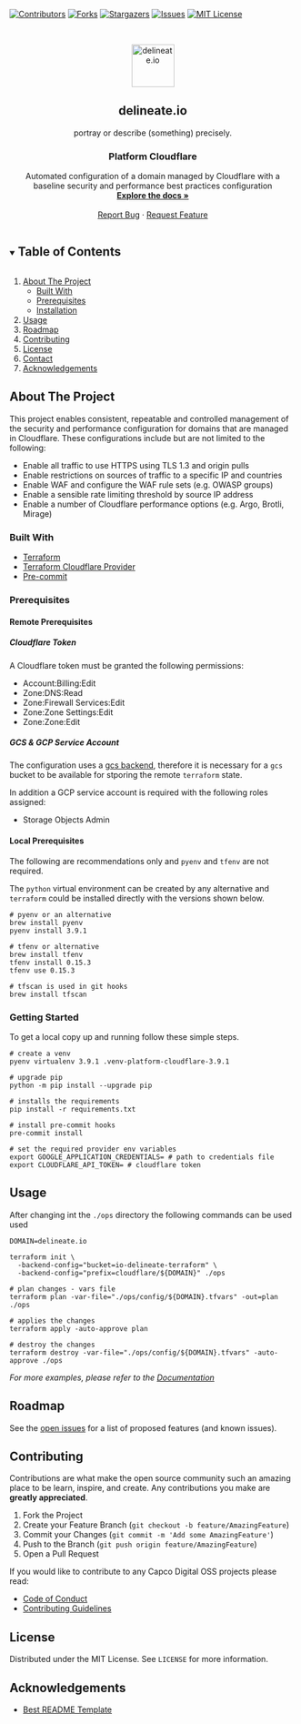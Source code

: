 [![Contributors][contributors-shield]][contributors-url]
[![Forks][forks-shield]][forks-url]
[![Stargazers][stars-shield]][stars-url]
[![Issues][issues-shield]][issues-url]
[![MIT License][license-shield]][license-url]

<!-- PROJECT LOGO -->
<br />
<p align="center">
  <img alt="delineate.io" src="https://github.com/delineateio/.github/blob/master/assets/logo.png?raw=true" height="75" />
  <h2 align="center">delineate.io</h2>
  <p align="center">portray or describe (something) precisely.</p>

  <h3 align="center">Platform Cloudflare</h3>

  <p align="center">
    Automated configuration of a domain managed by Cloudflare with a baseline security and performance best practices configuration
    <br />
    <a href="https://github.com/delineateio/platform-cloudflare"><strong>Explore the docs »</strong></a>
    <br />
    <br />
    <a href="https://github.com/delineateio/platform-cloudflare/issues">Report Bug</a>
    ·
    <a href="https://github.com/delineateio/platform-cloudflare/issues">Request Feature</a>
  </p>
</p>

<!-- TABLE OF CONTENTS -->
<details open="open">
  <summary><h2 style="display: inline-block">Table of Contents</h2></summary>
  <ol>
    <li>
      <a href="#about-the-project">About The Project</a>
      <ul>
        <li><a href="#built-with">Built With</a></li>
      </ul>
      <ul>
        <li><a href="#prerequisites">Prerequisites</a></li>
        <li><a href="#installation">Installation</a></li>
      </ul>
    </li>
    <li><a href="#usage">Usage</a></li>
    <li><a href="#roadmap">Roadmap</a></li>
    <li><a href="#contributing">Contributing</a></li>
    <li><a href="#license">License</a></li>
    <li><a href="#contact">Contact</a></li>
    <li><a href="#acknowledgements">Acknowledgements</a></li>
  </ol>
</details>

<!-- ABOUT THE PROJECT -->
## About The Project

This project enables consistent, repeatable and controlled management of the security and performance configuration for domains that are managed in Cloudflare.  These configurations include but are not limited to the following:

* Enable all traffic to use HTTPS using TLS 1.3 and origin pulls
* Enable restrictions on sources of traffic to a specific IP and countries
* Enable WAF and configure the WAF rule sets (e.g. OWASP groups)
* Enable a sensible rate limiting threshold by source IP address
* Enable a number of Cloudflare performance options (e.g. Argo, Brotli, Mirage)

### Built With

* [Terraform](https://www.terraform.io/)
* [Terraform Cloudflare Provider](https://registry.terraform.io/providers/cloudflare/cloudflare/latest/docs)
* [Pre-commit](https://pre-commit.com/)

### Prerequisites

#### Remote Prerequisites

##### Cloudflare Token

A Cloudflare token must be granted the following permissions:

* Account:Billing:Edit
* Zone:DNS:Read
* Zone:Firewall Services:Edit
* Zone:Zone Settings:Edit
* Zone:Zone:Edit

##### GCS & GCP Service Account

The configuration uses a [gcs backend](https://www.terraform.io/docs/language/settings/backends/gcs.html), therefore it is necessary for a `gcs` bucket to be available for stporing the remote `terraform` state.

In addition a GCP service account is required with the following roles assigned:

* Storage Objects Admin

#### Local Prerequisites

The following are recommendations only and `pyenv` and `tfenv` are not required.

The `python` virtual environment can be created by any alternative and `terraform` could be installed directly with the versions shown below.

```shell
# pyenv or an alternative
brew install pyenv
pyenv install 3.9.1

# tfenv or alternative
brew install tfenv
tfenv install 0.15.3
tfenv use 0.15.3

# tfscan is used in git hooks
brew install tfscan
```

<!-- GETTING STARTED -->
### Getting Started

To get a local copy up and running follow these simple steps.

```shell
# create a venv
pyenv virtualenv 3.9.1 .venv-platform-cloudflare-3.9.1

# upgrade pip
python -m pip install --upgrade pip

# installs the requirements
pip install -r requirements.txt

# install pre-commit hooks
pre-commit install

# set the required provider env variables
export GOOGLE_APPLICATION_CREDENTIALS= # path to credentials file
export CLOUDFLARE_API_TOKEN= # cloudflare token
```

<!-- USAGE EXAMPLES -->
## Usage

After changing int the `./ops` directory the following commands can be used used

```shell
DOMAIN=delineate.io

terraform init \
  -backend-config="bucket=io-delineate-terraform" \
  -backend-config="prefix=cloudflare/${DOMAIN}" ./ops

# plan changes - vars file
terraform plan -var-file="./ops/config/${DOMAIN}.tfvars" -out=plan ./ops

# applies the changes
terraform apply -auto-approve plan

# destroy the changes
terraform destroy -var-file="./ops/config/${DOMAIN}.tfvars" -auto-approve ./ops
```

_For more examples, please refer to the [Documentation](https://example.com)_

<!-- ROADMAP -->
## Roadmap

See the [open issues](https://github.com/delineateio/platform-cloudflare/issues) for a list of proposed features (and known issues).

<!-- CONTRIBUTING -->
## Contributing

Contributions are what make the open source community such an amazing place to be learn, inspire, and create. Any contributions you make are **greatly appreciated**.

1. Fork the Project
2. Create your Feature Branch (`git checkout -b feature/AmazingFeature`)
3. Commit your Changes (`git commit -m 'Add some AmazingFeature'`)
4. Push to the Branch (`git push origin feature/AmazingFeature`)
5. Open a Pull Request

If you would like to contribute to any Capco Digital OSS projects please read:

* [Code of Conduct](https://github.com/delineateio/.github/blob/master/CODE_OF_CONDUCT.md)
* [Contributing Guidelines](https://github.com/delineateio/.github/blob/master/CONTRIBUTING.md)

<!-- LICENSE -->
## License

Distributed under the MIT License. See `LICENSE` for more information.

<!-- ACKNOWLEDGEMENTS -->
## Acknowledgements

* [Best README Template](https://github.com/othneildrew/Best-README-Template/blob/master/README.md)

<!-- MARKDOWN LINKS & IMAGES -->
<!-- https://www.markdownguide.org/basic-syntax/#reference-style-links -->
[contributors-shield]: https://img.shields.io/github/contributors/delineateio/platform-cloudflare.svg?style=for-the-badge
[contributors-url]: https://github.com/delineateio/platform-cloudflare/graphs/contributors
[forks-shield]: https://img.shields.io/github/forks/delineateio/platform-cloudflare.svg?style=for-the-badge
[forks-url]: https://github.com/delineateio/platform-cloudflare/network/members
[stars-shield]: https://img.shields.io/github/stars/delineateio/platform-cloudflare.svg?style=for-the-badge
[stars-url]: https://github.com/delineateio/platform-cloudflare/stargazers
[issues-shield]: https://img.shields.io/github/issues/delineateio/platform-cloudflare.svg?style=for-the-badge
[issues-url]: https://github.com/delineateio/platform-cloudflare/issues
[license-shield]: https://img.shields.io/github/license/delineateio/platform-cloudflare.svg?style=for-the-badge
[license-url]: https://github.com/delineateio/platform-cloudflare/blob/master/LICENSE
